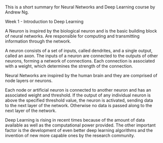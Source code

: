 This is a short summary for Neural Networks and Deep Learning course by Andrew Ng.
    
Week 1 - Introduction to Deep Learning

A Neuron is inspired by the biological neuron and is the basic building block of neural networks. Are responsible for computing and transmitting information through the network.

A neuron consists of a set of inputs, called dendrites, and a single output, called an axon. The inputs of a neuron are connected to the outputs of other neurons, forming a network of connections. Each connection is associated with a weight, which determines the strength of the connection.

Neural Networks are inspired by the human brain and they are comprised of node layers or neurons.

Each node or artificial neuron is connected to another neuron and has an associated  weight and threshold. If the output of any individual neuron is above the specified threshold value, the neuron is activated, sending data to the next layer of the network. Otherwise no data is passed along to the next layer of the network.

Deep Learning is rising in recent times because of the amount of data available as well as the computational power provided. The other important factor is the development of even better deep learning algorithms and the invention of new more capable ones by the research community. 


